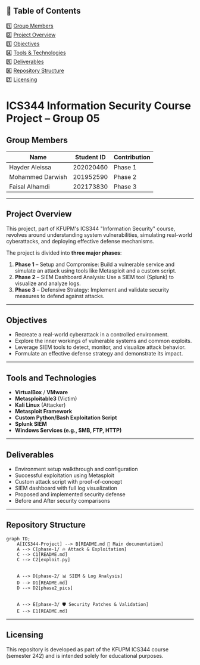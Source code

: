## 📖 Table of Contents

1️⃣ [Group Members](#group-members)  
2️⃣ [Project Overview](#project-overview)  
3️⃣ [Objectives](#objectives)  
4️⃣ [Tools & Technologies](#tools-and-technologies)  
5️⃣ [Deliverables](#deliverables)  
6️⃣ [Repository Structure](#repository-structure)  
7️⃣ [Licensing](#licensing)  


# ICS344 Information Security Course Project – Group 05

## Group Members

| Name              | Student ID     | Contribution |
|-------------------|----------------|----------------|
| Hayder Aleissa   | 202020460           | Phase 1 |
| Mohammed Darwish   |  201952590          | Phase 2 |
| Faisal Alhamdi   | 202173830           | Phase 3 |

---

## Project Overview

This project, part of KFUPM's ICS344 "Information Security" course, revolves around understanding system vulnerabilities, simulating real-world cyberattacks, and deploying effective defense mechanisms.

The project is divided into **three major phases**:

1. **Phase 1** – Setup and Compromise: Build a vulnerable service and simulate an attack using tools like Metasploit and a custom script.
2. **Phase 2** – SIEM Dashboard Analysis: Use a SIEM tool (Splunk) to visualize and analyze logs.
3. **Phase 3** – Defensive Strategy: Implement and validate security measures to defend against attacks.

---
## Objectives

- Recreate a real-world cyberattack in a controlled environment.
- Explore the inner workings of vulnerable systems and common exploits.
- Leverage SIEM tools to detect, monitor, and visualize attack behavior.
- Formulate an effective defense strategy and demonstrate its impact.

---

## Tools and Technologies

- **VirtualBox** / **VMware**
- **Metasploitable3** (Victim)
- **Kali Linux** (Attacker)
- **Metasploit Framework**
- **Custom Python/Bash Exploitation Script**
- **Splunk SIEM**
- **Windows Services (e.g., SMB, FTP, HTTP)**

---


## Deliverables

- Environment setup walkthrough and configuration
- Successful exploitation using Metasploit
- Custom attack script with proof-of-concept
- SIEM dashboard with full log visualization
- Proposed and implemented security defense
- Before and After security comparisons

---

## Repository Structure
```mermaid
graph TD;
    A[ICS344-Project] --> B[README.md 📝 Main documentation]
    A --> C[phase-1/ 🔥 Attack & Exploitation]
    C --> C1[README.md]
    C --> C2[exploit.py]

    
    A --> D[phase-2/ 📊 SIEM & Log Analysis]
    D --> D1[README.md]
    D --> D2[phase2_pics]


    A --> E[phase-3/ 🛡️ Security Patches & Validation]
    E --> E1[README.md]

```
    
---


## Licensing

This repository is developed as part of the KFUPM ICS344 course (semester 242) and is intended solely for educational purposes.

